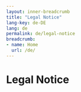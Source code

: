 ```yaml
---
layout: inner-breadcrumb
title: "Legal Notice"
lang-key: de-DE
lang: de
permalink: de/legal-notice
breadcrumb:
- name: Home
  url: /de/
---
```


# Legal Notice

